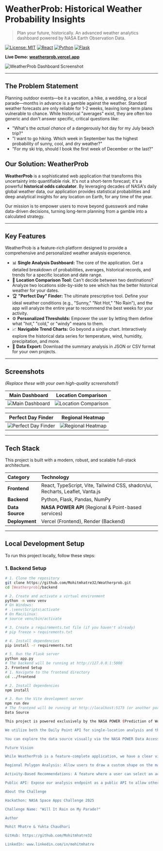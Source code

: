# WeatherProb: Historical Weather Probability Insights

> Plan your future, historically. An advanced weather analytics dashboard powered by NASA Earth Observation Data.

[![License: MIT](https://img.shields.io/badge/License-MIT-yellow.svg)](https://opensource.org/licenses/MIT)
[![React](https://img.shields.io/badge/React-20232A?style=for-the-badge&logo=react&logoColor=61DAFB)](https://react.dev/)
[![Python](https://img.shields.io/badge/Python-3776AB?style=for-the-badge&logo=python&logoColor=white)](https://www.python.org/)
[![Flask](https://img.shields.io/badge/Flask-000000?style=for-the-badge&logo=flask&logoColor=white)](https://flask.palletsprojects.com/)

**Live Demo:** [**weatherprob.vercel.app**](https://[your-app-url.vercel.app])

![WeatherProb Dashboard Screenshot](https://[Link-to-a-high-quality-screenshot-or-GIF-of-your-dashboard].png)

---

## The Problem Statement

Planning outdoor events—be it a vacation, a hike, a wedding, or a local parade—months in advance is a gamble against the weather. Standard weather forecasts are only reliable for 1-2 weeks, leaving long-term plans vulnerable to chance. While historical "averages" exist, they are often too generic and don't answer specific, critical questions like:
*   "What's the *actual chance* of a dangerously hot day for my July beach trip?"
*   "I want to go hiking. Which week in September has the highest probability of sunny, cool, and dry weather?"
*   "For my ski trip, should I book the first week of December or the last?"

## Our Solution: WeatherProb

**WeatherProb** is a sophisticated web application that transforms this uncertainty into quantifiable risk. It's not a short-term forecast; it's a powerful **historical odds calculator**. By leveraging decades of NASA's daily global weather data, our application provides statistical probabilities and deep analytical insights for any location on Earth, for any time of the year.

Our mission is to empower users to move beyond guesswork and make data-driven decisions, turning long-term planning from a gamble into a calculated strategy.

---

## Key Features

WeatherProb is a feature-rich platform designed to provide a comprehensive and personalized weather analysis experience.

*   📊 **Single Analysis Dashboard:** The core of the application. Get a detailed breakdown of probabilities, averages, historical records, and trends for a specific location and date range.
*   🤔 **Location Comparison Tool:** Can't decide between two destinations? Analyze two locations side-by-side to see which has the better historical weather for your dates.
*   🏆 **"Perfect Day" Finder:** The ultimate prescriptive tool. Define your ideal weather conditions (e.g., "Sunny," "Not Hot," "No Rain"), and the app will analyze the entire year to recommend the best weeks for your activity.
*   ⚙️ **Personalized Thresholds:** Empower the user by letting them define what "hot," "cold," or "windy" means to them.
*   📈 **Navigable Trend Charts:** Go beyond a single chart. Interactively explore the historical data series for temperature, wind, humidity, precipitation, and more.
*   💾 **Data Export:** Download the summary analysis in JSON or CSV format for your own projects.

---

## Screenshots

*(Replace these with your own high-quality screenshots!)*

| Main Dashboard | Location Comparison |
| :---: | :---: |
| ![Main Dashboard](https://[Link-to-your-main-dashboard-screenshot].png) | ![Location Comparison](https://[Link-to-your-comparison-tool-screenshot].png) |

| Perfect Day Finder | Regional Heatmap |
| :---: | :---: |
| ![Perfect Day Finder](https://[Link-to-your-finder-screenshot].png) | ![Regional Heatmap](https://[Link-to-your-heatmap-screenshot].png) |

---

## Tech Stack

This project is built with a modern, robust, and scalable full-stack architecture.

| Category | Technology |
| :--- | :--- |
| **Frontend** | React, TypeScript, Vite, Tailwind CSS, shadcn/ui, Recharts, Leaflet, Vanta.js |
| **Backend** | Python, Flask, Pandas, NumPy |
| **Data Source** | **NASA POWER API** (Regional & Point-based services) |
| **Deployment** | Vercel (Frontend), Render (Backend) |

---

## Local Development Setup

To run this project locally, follow these steps:

### 1. Backend Setup

```bash
# 1. Clone the repository
git clone https://github.com/Mohitmhatre32/Weatherprob.git
cd [Weatherprob]/backend

# 2. Create and activate a virtual environment
python -m venv venv
# On Windows:
# .\venv\Scripts\activate
# On Mac/Linux:
# source venv/bin/activate

# 3. Create a requirements.txt file (if you haven't already)
# pip freeze > requirements.txt

# 4. Install dependencies
pip install -r requirements.txt

# 5. Run the Flask server
python app.py
# The backend will be running at http://127.0.0.1:5000
2. Frontend Setup
# 1. Navigate to the frontend directory
cd ../frontend

# 2. Install dependencies
npm install

# 3. Run the Vite development server
npm run dev
# The frontend will be running at http://localhost:5173 (or another port if 5173 is busy)
Data Source

This project is powered exclusively by the NASA POWER (Prediction of Worldwide Energy Resources) Project. This service provides analysis-ready data derived from NASA's state-of-the-art modeling systems, including the foundational MERRA-2 and GEOS-5 datasets.

We utilize both the Daily Point API for single-location analysis and the Daily Regional API for our efficient heatmap feature.

You can explore the data source visually via the NASA POWER Data Access Viewer.

Future Vision

While WeatherProb is a feature-complete application, we have a clear vision for its future:

Regional Polygon Analysis: Allow users to draw a custom shape on the map (e.g., around a national park) to get aggregated stats for that specific area.

Activity-Based Recommendations: A feature where a user can select an activity like "Skiing" or "Beach Day," and the app will automatically apply the best weather criteria to the "Perfect Day Finder."

Public API: Expose our analysis endpoint as a public API to allow other developers to build applications on top of our data processing engine.

About the Challenge

Hackathon: NASA Space Apps Challenge 2025

Challenge Name: "Will It Rain on My Parade?"

Author

Mohit Mhatre & Yukta Chaudhari 

GitHub: https://github.com/Mohitmhatre32

LinkedIn: www.linkedin.com/in/mohitmhatre
